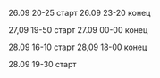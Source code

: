 26.09 20-25 старт
26.09 23-20 конец

27,09 19-50 старт
27.09 00-00 конец

28.09 16-10 старт
28,09 18-00 конец

28.09 19-30 старт
